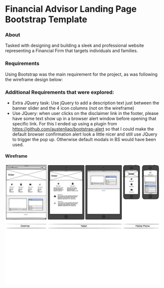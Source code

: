 # Financial Advisor Landing Page Bootstrap Template 

### About
Tasked with designing and building a sleek and professional website representing a Financial Firm that targets individuals and families. 

### Requirements
Using Bootstrap was the main requirement for the project, as was following the wireframe design below:

### Additional Requirements that were explored: 
- Extra JQuery task: Use jQuery to add a description text just between the banner slider and the 4 icon columns (not on the wireframe)
- Use JQuery: when user clicks on the disclaimer link in the footer, please have some text show up in a browser alert window before opening that specific link. For this I ended up using a plugin from https://github.com/austenliao/bootstrap-alert so that I could make the default browser confirmation alert look a little nicer and still use JQuery to trigger the pop up. Otherwise default modals in BS would have been used. 

#### Wireframe
![Financial Advisor Wireframe](wireframe.png)

